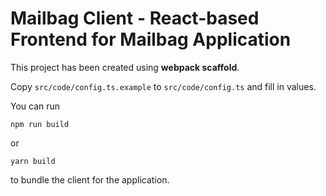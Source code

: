 # Mailbag Client - React-based Frontend for Mailbag Application

This project has been created using **webpack scaffold**.

Copy `src/code/config.ts.example` to `src/code/config.ts` and fill in values. 

You can run
```
npm run build
```
or
```
yarn build
```
to bundle the client for the application.
